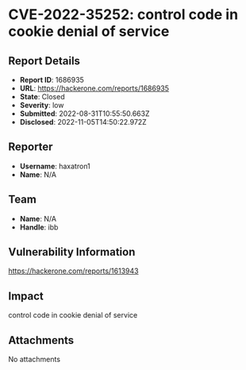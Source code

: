 # CVE-2022-35252: control code in cookie denial of service

## Report Details
- **Report ID**: 1686935
- **URL**: https://hackerone.com/reports/1686935
- **State**: Closed
- **Severity**: low
- **Submitted**: 2022-08-31T10:55:50.663Z
- **Disclosed**: 2022-11-05T14:50:22.972Z

## Reporter
- **Username**: haxatron1
- **Name**: N/A

## Team
- **Name**: N/A
- **Handle**: ibb

## Vulnerability Information
https://hackerone.com/reports/1613943

## Impact

control code in cookie denial of service

## Attachments
No attachments
